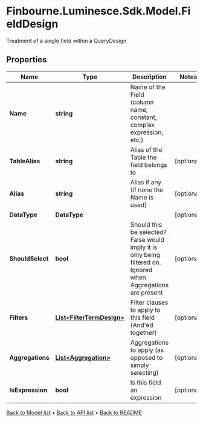 # Finbourne.Luminesce.Sdk.Model.FieldDesign
Treatment of a single field within a QueryDesign

## Properties

Name | Type | Description | Notes
------------ | ------------- | ------------- | -------------
**Name** | **string** | Name of the Field (column name, constant, complex expression, etc.) | 
**TableAlias** | **string** | Alias of the Table the field belongs to | [optional] 
**Alias** | **string** | Alias if any (if none the Name is used) | [optional] 
**DataType** | **DataType** |  | [optional] 
**ShouldSelect** | **bool** | Should this be selected? False would imply it is only being filtered on.  Ignored when Aggregations are present | [optional] 
**Filters** | [**List&lt;FilterTermDesign&gt;**](FilterTermDesign.md) | Filter clauses to apply to this field (And&#39;ed together) | [optional] 
**Aggregations** | [**List&lt;Aggregation&gt;**](Aggregation.md) | Aggregations to apply (as opposed to simply selecting) | [optional] 
**IsExpression** | **bool** | Is this field an expression | [optional] 

[Back to Model list](../README.md#documentation-for-models) &#8226; [Back to API list](../README.md#documentation-for-api-endpoints) &#8226; [Back to README](../README.md)

